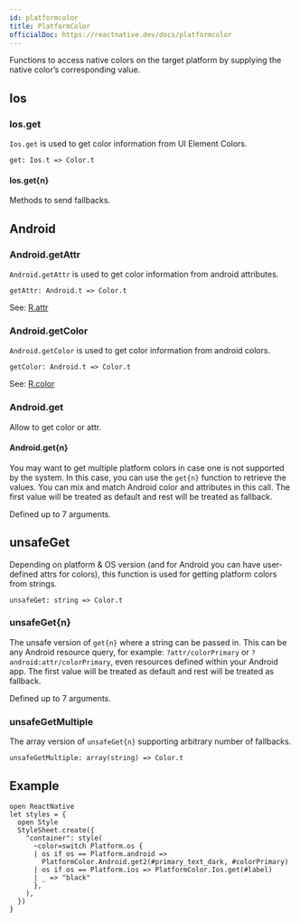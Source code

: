 ```yaml
---
id: platformcolor
title: PlatformColor
officialDoc: https://reactnative.dev/docs/platformcolor
---
```


Functions to access native colors on the target platform by supplying the native color’s corresponding value.

## Ios

### Ios.get

`Ios.get` is used to get color information from UI Element Colors.

```rescript
get: Ios.t => Color.t
```

#### Ios.get{n}

Methods to send fallbacks.

## Android

### Android.getAttr

`Android.getAttr` is used to get color information from android attributes.

```rescript
getAttr: Android.t => Color.t
```

See: [R.attr](https://developer.android.com/reference/android/R.attr)

### Android.getColor

`Android.getColor` is used to get color information from android colors.

```rescript
getColor: Android.t => Color.t
```

See: [R.color](https://developer.android.com/reference/android/R.color)

### Android.get

Allow to get color or attr.

#### Android.get{n}

You may want to get multiple platform colors in case one is not supported by the system. In this case, you can use the `get{n}` function to retrieve the values. You can mix and match Android color and attributes in this call. The first value will be treated as default and rest will be treated as fallback.

Defined up to 7 arguments.

## unsafeGet

Depending on platform & OS version (and for Android you can have user-defined attrs for colors), this function is used for getting platform colors from strings.

```rescript
unsafeGet: string => Color.t
```

### unsafeGet{n}

The unsafe version of `get{n}` where a string can be passed in. This can be any Android resource query, for example: `?attr/colorPrimary` or `?android:attr/colorPrimary`, even resources defined within your Android app. The first value will be treated as default and rest will be treated as fallback.

Defined up to 7 arguments.

### unsafeGetMultiple

The array version of `unsafeGet{n}` supporting arbitrary number of fallbacks.

```rescript
unsafeGetMultiple: array(string) => Color.t
```

## Example

```rescript
open ReactNative
let styles = {
  open Style
  StyleSheet.create({
    "container": style(
      ~color=switch Platform.os {
      | os if os == Platform.android =>
        PlatformColor.Android.get2(#primary_text_dark, #colorPrimary)
      | os if os == Platform.ios => PlatformColor.Ios.get(#label)
      | _ => "black"
      },
    ),
  })
}
```
